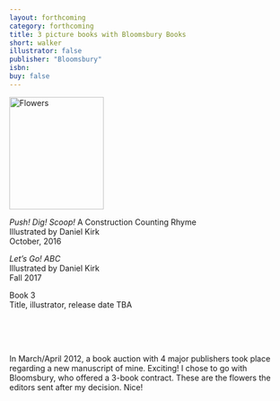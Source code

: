 ```yaml
---
layout: forthcoming
category: forthcoming
title: 3 picture books with Bloomsbury Books
short: walker
illustrator: false
publisher: "Bloomsbury"
isbn:
buy: false
---
```


<div id="bio_img_r"><img src="{{site.baseurl}}/img/books_walker_s.jpg" width="168" height="200" alt="Flowers" /></div>

<span class="forth_blue"><i>Push! Dig! Scoop!</i> A Construction Counting Rhyme</span> <br /> 
Illustrated by Daniel Kirk <br />
October, 2016

<span class="forth_blue"><i>Let’s Go! ABC</i></span> <br />
Illustrated by Daniel Kirk <br />
Fall 2017

<span class="forth_blue">Book 3</span> <br />
Title, illustrator, release date TBA

<br /><br /><br />

In March/April 2012, a book auction with 4 major publishers took place regarding a new manuscript of mine. Exciting! I chose to go with Bloomsbury, who offered a 3-book contract. These are the flowers the editors sent after my decision. Nice!